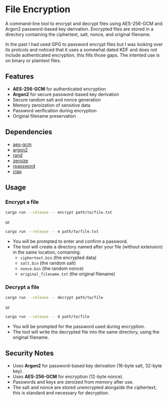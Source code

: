 # File Encryption

A command-line tool to encrypt and decrypt files using AES-256-GCM and Argon2 password-based key derivation. Encrypted files are stored in a directory containing the ciphertext, salt, nonce, and original filename.

In the past I had used GPG to password encrypt files but I was looking over its protcols and noticed that it uses a somewhat dated KDF and does not include authenticated encryption, this fills those gaps. The intented use is on binary or plaintext files.

## Features

- **AES-256-GCM** for authenticated encryption
- **Argon2** for secure password-based key derivation
- Secure random salt and nonce generation
- Memory zeroization of sensitive data
- Password verification during encryption
- Original filename preservation

## Dependencies

- [aes-gcm](https://crates.io/crates/aes-gcm)
- [argon2](https://crates.io/crates/argon2)
- [rand](https://crates.io/crates/rand)
- [zeroize](https://crates.io/crates/zeroize)
- [rpassword](https://crates.io/crates/rpassword)
- [clap](https://crates.io/crates/clap)

## Usage

### Encrypt a file

```sh
cargo run --release -- encrypt path/to/file.txt
```
or
```sh
cargo run --release -- e path/to/file.txt
```

- You will be prompted to enter and confirm a password.
- The tool will create a directory named after your file (without extension) in the same location, containing:
  - `ciphertext.bin` (the encrypted data)
  - `salt.bin` (the random salt)
  - `nonce.bin` (the random nonce)
  - `original_filename.txt` (the original filename)

### Decrypt a file

```sh
cargo run --release -- decrypt path/to/file
```
or
```sh
cargo run --release -- d path/to/file
```

- You will be prompted for the password used during encryption.
- The tool will write the decrypted file into the same directory, using the original filename.


## Security Notes

- Uses **Argon2** for password-based key derivation (16-byte salt, 32-byte key).
- Uses **AES-256-GCM** for encryption (12-byte nonce).
- Passwords and keys are zeroized from memory after use.
- The salt and nonce are stored unencrypted alongside the ciphertext; this is standard and necessary for decryption.





